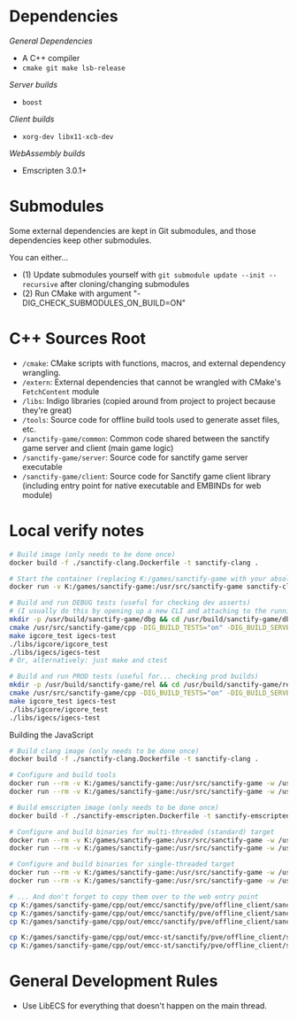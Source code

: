 # Dependencies

_General Dependencies_
* A C++ compiler
* `cmake git make lsb-release`

_Server builds_
* `boost`

_Client builds_
* `xorg-dev libx11-xcb-dev`

_WebAssembly builds_
* Emscripten 3.0.1+

# Submodules

Some external dependencies are kept in Git submodules, and those dependencies keep other submodules.

You can either...
- (1) Update submodules yourself with `git submodule update --init --recursive` after cloning/changing submodules
- (2) Run CMake with argument "-DIG_CHECK_SUBMODULES_ON_BUILD=ON"

# C++ Sources Root

- `/cmake`: CMake scripts with functions, macros, and external dependency wrangling.
- `/extern`: External dependencies that cannot be wrangled with CMake's `FetchContent` module
- `/libs`: Indigo libraries (copied around from project to project because they're great)
- `/tools`: Source code for offline build tools used to generate asset files, etc.
- `/sanctify-game/common`: Common code shared between the sanctify game server and client (main game logic)
- `/sanctify-game/server`: Source code for sanctify game server executable
- `/sanctify-game/client`: Source code for Sanctify game client library (including entry point for native executable and EMBINDs for web module)

# Local verify notes
```bash
# Build image (only needs to be done once)
docker build -f ./sanctify-clang.Dockerfile -t sanctify-clang .

# Start the container (replacing K:/games/sanctify-game with your absolute git path)
docker run -v K:/games/sanctify-game:/usr/src/sanctify-game sanctify-clang

# Build and run DEBUG tests (useful for checking dev asserts)
# (I usually do this by opening up a new CLI and attaching to the running Docker image)
mkdir -p /usr/build/sanctify-game/dbg && cd /usr/build/sanctify-game/dbg
cmake /usr/src/sanctify-game/cpp -DIG_BUILD_TESTS="on" -DIG_BUILD_SERVER="on" -DCMAKE_BUILD_TYPE="Debug" -DIG_ENABLE_THREADS="on" -DIG_CHECK_SUBMODULES_ON_BUILD="ON" -DIG_ENABLE_ECS_VALIDATION="ON" -DIG_TOOL_WRANGLE_PATH="./igtools.cmake"
make igcore_test igecs-test
./libs/igcore/igcore_test
./libs/igecs/igecs-test
# Or, alternatively: just make and ctest

# Build and run PROD tests (useful for... checking prod builds)
mkdir -p /usr/build/sanctify-game/rel && cd /usr/build/sanctify-game/rel
cmake /usr/src/sanctify-game/cpp -DIG_BUILD_TESTS="on" -DIG_BUILD_SERVER="on" -DCMAKE_BUILD_TYPE="MinSizeRel" -DIG_ENABLE_THREADS="on" -DIG_CHECK_SUBMODULES_ON_BUILD="ON" -DIG_ENABLE_ECS_VALIDATION="OFF" -DIG_TOOL_WRANGLE_PATH="./igtools.cmake"
make igcore_test igecs-test
./libs/igcore/igcore_test
./libs/igecs/igecs-test
```

Building the JavaScript

```bash
# Build clang image (only needs to be done once)
docker build -f ./sanctify-clang.Dockerfile -t sanctify-clang .

# Configure and build tools
docker run --rm -v K:/games/sanctify-game:/usr/src/sanctify-game -w /usr/src/sanctify-game/cpp/out/emcc-tools sanctify-clang cmake /usr/src/sanctify-game/cpp -DIG_BUILD_TESTS="on" -DIG_BUILD_SERVER="on" -DCMAKE_BUILD_TYPE="MinSizeRel" -DIG_ENABLE_THREADS="on" -DIG_CHECK_SUBMODULES_ON_BUILD="ON" -DIG_ENABLE_ECS_VALIDATION="ON" -DIG_TOOL_WRANGLE_PATH="./igtools.cmake"
docker run --rm -v K:/games/sanctify-game:/usr/src/sanctify-game -w /usr/src/sanctify-game/cpp/out/emcc-tools sanctify-clang make protoc igpack-gen

# Build emscripten image (only needs to be done once)
docker build -f ./sanctify-emscripten.Dockerfile -t sanctify-emscripten .

# Configure and build binaries for multi-threaded (standard) target
docker run --rm -v K:/games/sanctify-game:/usr/src/sanctify-game -w /usr/src/sanctify-game/cpp/out/emcc sanctify-emscripten emcmake cmake /usr/src/sanctify-game/cpp -DIG_BUILD_TESTS="OFF" -DIG_BUILD_SERVER="off" -DCMAKE_BUILD_TYPE="MinSizeRel" -DIG_ENABLE_THREADS="on" -DIG_CHECK_SUBMODULES_ON_BUILD="ON" -DIG_ENABLE_ECS_VALIDATION="off" -DIG_TOOL_WRANGLE_PATH="../emcc-tools/igtools.cmake"
docker run --rm -v K:/games/sanctify-game:/usr/src/sanctify-game -w /usr/src/sanctify-game/cpp/out/emcc sanctify-emscripten emmake make sanctify-pve-offline-client

# Configure and build binaries for single-threaded target
docker run --rm -v K:/games/sanctify-game:/usr/src/sanctify-game -w /usr/src/sanctify-game/cpp/out/emcc-st sanctify-emscripten emcmake cmake /usr/src/sanctify-game/cpp -DIG_BUILD_TESTS="OFF" -DIG_BUILD_SERVER="off" -DCMAKE_BUILD_TYPE="MinSizeRel" -DIG_ENABLE_THREADS="off" -DIG_CHECK_SUBMODULES_ON_BUILD="ON" -DIG_ENABLE_ECS_VALIDATION="off" -DIG_TOOL_WRANGLE_PATH="../emcc-tools/igtools.cmake"
docker run --rm -v K:/games/sanctify-game:/usr/src/sanctify-game -w /usr/src/sanctify-game/cpp/out/emcc-st sanctify-emscripten emmake make sanctify-pve-offline-client

# ... And don't forget to copy them over to the web entry point
cp K:/games/sanctify-game/cpp/out/emcc/sanctify/pve/offline_client/sanctify-pve-offline-client.js K:/games/sanctify-game/ts/packages/pve-offline-client/public/wasm_mt/sanctify-pve-offline-client.js
cp K:/games/sanctify-game/cpp/out/emcc/sanctify/pve/offline_client/sanctify-pve-offline-client.worker.js K:/games/sanctify-game/ts/packages/pve-offline-client/public/wasm_mt/sanctify-pve-offline-client.worker.js
cp K:/games/sanctify-game/cpp/out/emcc/sanctify/pve/offline_client/sanctify-pve-offline-client.wasm K:/games/sanctify-game/ts/packages/pve-offline-client/public/wasm_mt/sanctify-pve-offline-client.wasm

cp K:/games/sanctify-game/cpp/out/emcc-st/sanctify/pve/offline_client/sanctify-pve-offline-client.js K:/games/sanctify-game/ts/packages/pve-offline-client/public/wasm_st/sanctify-pve-offline-client.js
cp K:/games/sanctify-game/cpp/out/emcc-st/sanctify/pve/offline_client/sanctify-pve-offline-client.wasm K:/games/sanctify-game/ts/packages/pve-offline-client/public/wasm_st/sanctify-pve-offline-client.wasm
```

# General Development Rules
* Use LibECS for everything that doesn't happen on the main thread.
